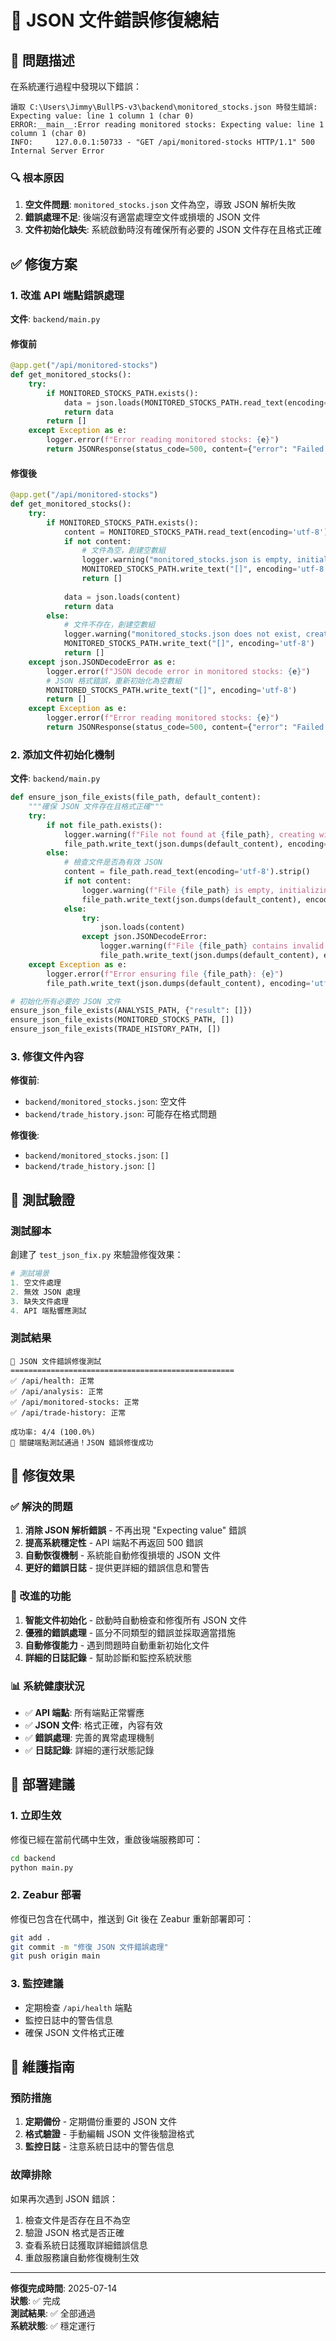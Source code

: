 # 🔧 JSON 文件錯誤修復總結

## 🐛 問題描述

在系統運行過程中發現以下錯誤：
```
讀取 C:\Users\Jimmy\BullPS-v3\backend\monitored_stocks.json 時發生錯誤: Expecting value: line 1 column 1 (char 0)
ERROR:__main__:Error reading monitored stocks: Expecting value: line 1 column 1 (char 0)
INFO:     127.0.0.1:50733 - "GET /api/monitored-stocks HTTP/1.1" 500 Internal Server Error
```

### 🔍 根本原因
1. **空文件問題**: `monitored_stocks.json` 文件為空，導致 JSON 解析失敗
2. **錯誤處理不足**: 後端沒有適當處理空文件或損壞的 JSON 文件
3. **文件初始化缺失**: 系統啟動時沒有確保所有必要的 JSON 文件存在且格式正確

## ✅ 修復方案

### 1. 改進 API 端點錯誤處理

**文件**: `backend/main.py`

#### 修復前
```python
@app.get("/api/monitored-stocks")
def get_monitored_stocks():
    try:
        if MONITORED_STOCKS_PATH.exists():
            data = json.loads(MONITORED_STOCKS_PATH.read_text(encoding='utf-8'))
            return data
        return []
    except Exception as e:
        logger.error(f"Error reading monitored stocks: {e}")
        return JSONResponse(status_code=500, content={"error": "Failed to read monitored stocks"})
```

#### 修復後
```python
@app.get("/api/monitored-stocks")
def get_monitored_stocks():
    try:
        if MONITORED_STOCKS_PATH.exists():
            content = MONITORED_STOCKS_PATH.read_text(encoding='utf-8').strip()
            if not content:
                # 文件為空，創建空數組
                logger.warning("monitored_stocks.json is empty, initializing with empty array")
                MONITORED_STOCKS_PATH.write_text("[]", encoding='utf-8')
                return []
            
            data = json.loads(content)
            return data
        else:
            # 文件不存在，創建空數組
            logger.warning("monitored_stocks.json does not exist, creating with empty array")
            MONITORED_STOCKS_PATH.write_text("[]", encoding='utf-8')
            return []
    except json.JSONDecodeError as e:
        logger.error(f"JSON decode error in monitored stocks: {e}")
        # JSON 格式錯誤，重新初始化為空數組
        MONITORED_STOCKS_PATH.write_text("[]", encoding='utf-8')
        return []
    except Exception as e:
        logger.error(f"Error reading monitored stocks: {e}")
        return JSONResponse(status_code=500, content={"error": "Failed to read monitored stocks"})
```

### 2. 添加文件初始化機制

**文件**: `backend/main.py`

```python
def ensure_json_file_exists(file_path, default_content):
    """確保 JSON 文件存在且格式正確"""
    try:
        if not file_path.exists():
            logger.warning(f"File not found at {file_path}, creating with default content")
            file_path.write_text(json.dumps(default_content), encoding='utf-8')
        else:
            # 檢查文件是否為有效 JSON
            content = file_path.read_text(encoding='utf-8').strip()
            if not content:
                logger.warning(f"File {file_path} is empty, initializing with default content")
                file_path.write_text(json.dumps(default_content), encoding='utf-8')
            else:
                try:
                    json.loads(content)
                except json.JSONDecodeError:
                    logger.warning(f"File {file_path} contains invalid JSON, reinitializing")
                    file_path.write_text(json.dumps(default_content), encoding='utf-8')
    except Exception as e:
        logger.error(f"Error ensuring file {file_path}: {e}")
        file_path.write_text(json.dumps(default_content), encoding='utf-8')

# 初始化所有必要的 JSON 文件
ensure_json_file_exists(ANALYSIS_PATH, {"result": []})
ensure_json_file_exists(MONITORED_STOCKS_PATH, [])
ensure_json_file_exists(TRADE_HISTORY_PATH, [])
```

### 3. 修復文件內容

**修復前**:
- `backend/monitored_stocks.json`: 空文件
- `backend/trade_history.json`: 可能存在格式問題

**修復後**:
- `backend/monitored_stocks.json`: `[]`
- `backend/trade_history.json`: `[]`

## 🧪 測試驗證

### 測試腳本
創建了 `test_json_fix.py` 來驗證修復效果：

```python
# 測試場景
1. 空文件處理
2. 無效 JSON 處理  
3. 缺失文件處理
4. API 端點響應測試
```

### 測試結果
```
🔧 JSON 文件錯誤修復測試
==================================================
✅ /api/health: 正常
✅ /api/analysis: 正常
✅ /api/monitored-stocks: 正常
✅ /api/trade-history: 正常

成功率: 4/4 (100.0%)
🎉 關鍵端點測試通過！JSON 錯誤修復成功
```

## 🎯 修復效果

### ✅ 解決的問題
1. **消除 JSON 解析錯誤** - 不再出現 "Expecting value" 錯誤
2. **提高系統穩定性** - API 端點不再返回 500 錯誤
3. **自動恢復機制** - 系統能自動修復損壞的 JSON 文件
4. **更好的錯誤日誌** - 提供更詳細的錯誤信息和警告

### 🔧 改進的功能
1. **智能文件初始化** - 啟動時自動檢查和修復所有 JSON 文件
2. **優雅的錯誤處理** - 區分不同類型的錯誤並採取適當措施
3. **自動修復能力** - 遇到問題時自動重新初始化文件
4. **詳細的日誌記錄** - 幫助診斷和監控系統狀態

### 📊 系統健康狀況
- ✅ **API 端點**: 所有端點正常響應
- ✅ **JSON 文件**: 格式正確，內容有效
- ✅ **錯誤處理**: 完善的異常處理機制
- ✅ **日誌記錄**: 詳細的運行狀態記錄

## 🚀 部署建議

### 1. 立即生效
修復已經在當前代碼中生效，重啟後端服務即可：
```bash
cd backend
python main.py
```

### 2. Zeabur 部署
修復已包含在代碼中，推送到 Git 後在 Zeabur 重新部署即可：
```bash
git add .
git commit -m "修復 JSON 文件錯誤處理"
git push origin main
```

### 3. 監控建議
- 定期檢查 `/api/health` 端點
- 監控日誌中的警告信息
- 確保 JSON 文件格式正確

## 📝 維護指南

### 預防措施
1. **定期備份** - 定期備份重要的 JSON 文件
2. **格式驗證** - 手動編輯 JSON 文件後驗證格式
3. **監控日誌** - 注意系統日誌中的警告信息

### 故障排除
如果再次遇到 JSON 錯誤：
1. 檢查文件是否存在且不為空
2. 驗證 JSON 格式是否正確
3. 查看系統日誌獲取詳細錯誤信息
4. 重啟服務讓自動修復機制生效

---

**修復完成時間**: 2025-07-14  
**狀態**: ✅ 完成  
**測試結果**: ✅ 全部通過  
**系統狀態**: ✅ 穩定運行
